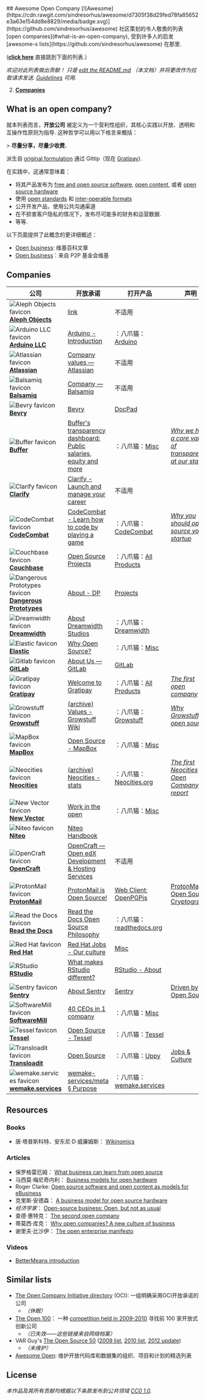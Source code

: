 <div class="github-widget" data-repo="opencompany/awesome-open-company"></div>
<script async src="https://pagead2.googlesyndication.com/pagead/js/adsbygoogle.js"></script><ins class="adsbygoogle" style="display:block" data-ad-client="ca-pub-6890694312814945" data-ad-slot="5473692530" data-ad-format="auto"  data-full-width-responsive="true"></ins><script>(adsbygoogle = window.adsbygoogle || []).push({});</script>
## Awesome Open Company [![Awesome](https://cdn.rawgit.com/sindresorhus/awesome/d7305f38d29fed78fa85652e3a63e154dd8e8829/media/badge.svg)](https://github.com/sindresorhus/awesome)
社区策划的令人敬畏的列表 [open companies](#what-is-an-open-company),
受到许多人的启发 [awesome-x lists](https://github.com/sindresorhus/awesome) 在那里.

(**[click here](#companies)** 直接跳到下面的列表.）

 *欢迎对此列表做出贡献！ 只是 [edit the README.md](https://github.com/opencompany/awesome-open-company/blob/master/../../edit/master/README.md) （本文档）并将更改作为拉取请求发送. [Guidelines](https://github.com/opencompany/awesome-open-company/blob/master/../../wiki/Inclusion+guidelines) 可用.*

2. **[Companies](#companies)**

## What is an open company?

就本列表而言，**开放公司** 被定义为一个营利性组织，其核心实践以开放、透明和互操作性原则为指导. 这种哲学可以用以下格言来概括：

&gt; **尽量分享，尽量少收费.**

派生自 [original formulation](http://blog.gittip.com/post/26350459746/the-first-open-company/) 通过 Gittip（现在 [Gratipay](http://gratipay.com)).

在实践中，这通常意味着：
- 将其产品发布为
  [free and open source software](https://en.wikipedia.org/wiki/Free_and_open-source_software),
  [open content](https://en.wikipedia.org/wiki/Free_content),
  或者 [open source hardware](https://en.wikipedia.或者g/wiki/Open-source_hardware)
- 使用 [open standards](https://en.wikipedia.org/wiki/Open_standard)
  和 [inter-operable formats](https://en.wikipedia.org/wiki/Interoperability)
- 公开开发产品，使用公共沟通渠道
- 在不损害客户隐私的情况下，发布尽可能多的财务和运营数据.
- 等等.

以下页面提供了此概念的更详细概述：
- [Open business](https://en.wikipedia.org/wiki/Open_business): 维基百科文章
- [Open business](http://p2pfoundation.net/Open_Business)：来自 P2P 基金会维基

## Companies

公司 | 开放承诺| 打开产品 | 声明 | 开放金融
------------ | --------------- | ------------- | ------------- | ------------
![Aleph Objects favicon](http://www.google.com/s2/favicons?domain=alephobjects.com) [**Aleph Objects**](https://www.alephobjects.com/) | [link](https://www.alephobjects.com/)  | 不适用 |  |
![Arduino LLC favicon](http://www.google.com/s2/favicons?domain=arduino.cc) [**Arduino LLC**](http://www.arduino.cc) | [Arduino - Introduction](http://www.arduino.cc/en/Guide/Introduction)  |  ：八爪猫：[Arduino](https://github.com/arduino/Arduino/) |  |
![Atlassian favicon](http://www.google.com/s2/favicons?domain=atlassian.com) [**Atlassian**](https://www.atlassian.com/) | [Company values — Atlassian](https://www.atlassian.com/company/about/values)  | 不适用 |  |
![Balsamiq favicon](http://www.google.com/s2/favicons?domain=balsamiq.com) [**Balsamiq**](https://balsamiq.com/) | [Company — Balsamiq](https://balsamiq.com/company/#goodcitizen)  | 不适用 |  |
![Bevry favicon](http://www.google.com/s2/favicons?domain=bevry.me) [**Bevry**](https://bevry.me) | [Bevry](https://bevry.me) | [DocPad](https://github.com/docpad/docpad) |  |
![Buffer favicon](http://www.google.com/s2/favicons?domain=buffer.com) [**Buffer**](https://buffer.com/) | [Buffer's transparency dashboard: Public salaries, equity and more](https://buffer.com/transparency)  |  ：八爪猫：[Misc](https://github.com/bufferapp/) |*[Why we have a core value of transparency at our startup](http://joel.is/why-we-have-a-core-value-of-transparency-at-our-startup/)*| [Revenue](https://open.buffer.com/buffer-public-revenue-dashboard/)
![Clarify favicon](http://www.google.com/s2/favicons?domain=clarifyhq.com) [**Clarify**](https://clarifyhq.com/) | [Clarify - Launch and manage your career](https://clarifyhq.com/open)  | 不适用 |  |
![CodeCombat favicon](http://www.google.com/s2/favicons?domain=codecombat.com/) [**CodeCombat**](http://codecombat.com/) | [CodeCombat - Learn how to code by playing a game](http://codecombat.com/legal)  |  ：八爪猫：[CodeCombat](https://github.com/codecombat/codecombat) |*[Why you should open-source your startup](http://blog.codecombat.com/why-you-should-open-source-your-startup)*|
![Couchbase favicon](http://www.google.com/s2/favicons?domain=couchbase.com) [**Couchbase**](http://www.couchbase.com/) | [Open Source Projects](http://www.couchbase.com/open-source)  |  ：八爪猫：[All Products](https://github.com/couchbase) |  |
![Dangerous Prototypes favicon](http://www.google.com/s2/favicons?domain=dangerousprototypes.com) [**Dangerous Prototypes**](http://dangerousprototypes.com/) | [About - DP](http://dangerousprototypes.com/docs/About) | [Projects](https://code.google.com/archive/p/dangerous-prototypes-open-hardware/) |  |
![Dreamwidth favicon](http://www.google.com/s2/favicons?domain=dreamwidth.org) [**Dreamwidth**](http://www.dreamwidth.org/) | [About Dreamwidth Studios](http://www.dreamwidth.org/about)  |  ：八爪猫：[Dreamwidth](https://github.com/dreamwidth/) |  |
![Elastic favicon](http://www.google.com/s2/favicons?domain=elastic.co) [**Elastic**](https://elastic.co) | [Why Open Source?](https://www.elastic.co/about/why-open-source)  |  ：八爪猫：[Misc](https://github.com/elastic/) |  |
![Gitlab favicon](http://www.google.com/s2/favicons?domain=gitlab.com) [**GitLab**](https://about.gitlab.com/) | [About Us — GitLab](https://about.gitlab.com/about/) | [GitLab](https://gitlab.com/groups/gitlab-org) |  |
![Gratipay favicon](http://www.google.com/s2/favicons?domain=gratipay.com) [**Gratipay**](https://gratipay.com/) | [Welcome to Gratipay](http://inside.gratipay.com/big-picture/welcome)  |  ：八爪猫：[All Products](https://github.com/gratipay) |*[The first open company](http://blog.gittip.com/post/26350459746/the-first-open-company/)*| [Finance](https://github.com/gratipay/finances#readme)
![Growstuff favicon](http://growstuff.org/assets/favicon-2f083c214b9adaf9e2ce78bcd532e4c9.ico) [**Growstuff**](http://www.growstuff.org/) | [(archive) Values - Growstuff Wiki](http://web.archive.org/web/20150906064358/http://wiki.growstuff.org/index.php/Values)  |  ：八爪猫：[Growstuff](https://github.com/Growstuff/growstuff) |*[Why Growstuff is open source](http://blog.growstuff.org/2013/02/20/why-growstuff-is-open-source/)*|
![MapBox favicon](http://www.google.com/s2/favicons?domain=mapbox.com) [**MapBox**](http://mapbox.com/) | [Open Source - MapBox](http://mapbox.com/about/open)  |  ：八爪猫：[Misc](https://github.com/mapbox) |  |
![Neocities favicon](http://www.google.com/s2/favicons?domain=neocities.org) [**Neocities**](https://neocities.org/) | [(archive) Neocities - stats](http://wayback.archive.org/web/20150907143713id_/https://neocities.org/stats)  |  ：八爪猫：[Neocities.org](https://github.com/neocities/neocities) |*[The first Neocities Open Company report](https://neocities.org/blog/open-company-progress-report-2014)*|
![New Vector favicon](https://www.google.com/s2/favicons?domain=vector.im) [**New Vector**](https://vector.im/) | [Work in the open](https://vector.im/)  |  ：八爪猫：[Misc](https://github.com/vector-im/) |  |
![Niteo favicon](https://www.google.com/s2/favicons?domain=niteo.co) [**Niteo**](https://niteo.co/) | [Niteo Handbook](https://github.com/niteoweb/handbook) |  |  |
![OpenCraft favicon](http://www.google.com/s2/favicons?domain=opencraft.com) [**OpenCraft**](http://opencraft.com/) | [OpenCraft — Open edX Development &amp; Hosting Services](http://opencraft.com/)  | 不适用 |  |
![ProtonMail favicon](https://www.google.com/s2/favicons?domain=protonmail.ch) [**ProtonMail**](https://protonmail.ch) | [ProtonMail is Open Source!](https://protonmail.com/blog/protonmail-open-source/) | [Web Client](https://github.com/ProtonMail/WebClient); [OpenPGPjs](https://github.com/openpgpjs/openpgpjs) | [ProtonMail Open Source Cryptography](https://protonmail.com/blog/protonmail-open-source-crytography/) | |
![Read the Docs favicon](http://www.google.com/s2/favicons?domain=readthedocs.org) [**Read the Docs**](https://readthedocs.org/) | [Read the Docs Open Source Philosophy](https://docs.readthedocs.io/en/latest/open-source-philosophy.html)  |  ：八爪猫：[readthedocs.org](https://github.com/rtfd/readthedocs.org) |  | [Funding](http://blog.readthedocs.com/read-the-docs-2017-stats/#funding) |
![Red Hat favicon](http://www.google.com/s2/favicons?domain=redhat.com) [**Red Hat**](https://www.redhat.com/) | [Red Hat Jobs - Our culture](https://www.redhat.com/en/jobs/life/culture) | [Misc](https://www.redhat.com/en/open-source/communities) |  |
![RStudio](http://www.google.com/s2/favicons?domain=rstudio.com) [**RStudio**](https://www.rstudio.com) | [What makes RStudio different?](https://www.rstudio.com/about/what-makes-rstudio-different/) | [RStudio - About](https://www.rstudio.com/about)
![Sentry favicon](https://www.google.com/s2/favicons?domain=sentry.io) [**Sentry**](https://sentry.io/) | [About Sentry](https://sentry.io/about/) | [Sentry](https://github.com/getsentry/sentry) | [Driven by Open Source](https://blog.sentry.io/2015/06/30/driven-by-open-source) | |
![SoftwareMill favicon](https://www.google.com/s2/favicons?domain=softwaremill.com) [**SoftwareMill**](https://softwaremill.com/) | [40 CEOs in 1 company](https://blog.softwaremill.com/40-ceos-in-one-company-teal-organisation-interview-21124c34c16)  |  ：八爪猫：[Misc](https://github.com/softwaremill) | | [Open finances](https://softwaremill.com/finances-in-company/?utm_source=GitHub&utm_medium=teal) |
![Tessel favicon](http://i.imgur.com/Xe9AYlw.png) [**Tessel**](https://tessel.io/) | [Open Source - Tessel](https://tessel.io/opensource)  |  ：八爪猫：[Tessel](https://github.com/tessel/project) |  |
![Transloadit favicon](https://www.google.com/s2/favicons?domain=transloadit.com) [**Transloadit**](https://transloadit.com/) | [Open Source](https://transloadit.com/open-source/)  |  ：八爪猫：[Uppy](https://uppy.io) | [Jobs & Culture](https://transloadit.com/jobs/) |
![wemake.services favicon](https://www.google.com/s2/favicons?domain=wemake.services) [**wemake.services**](https://wemake.services/) | [wemake-services/meta § Purpose](https://github.com/wemake-services/meta/blob/master/README.md#purpose)  |  ：八爪猫：[wemake.services](https://github.com/wemake-services) |

## Resources

### Books
- 唐·塔普斯科特、安东尼·D·威廉姆斯： [Wikinomics](https://en.wikipedia.org/wiki/Wikinomics)

### Articles
- 保罗格雷厄姆： [What business can learn from open source](http://www.paulgraham.com/opensource.html)
- 马西莫·梅尼奇内利： [Business models for open hardware](http://www.openp2pdesign.org/2011/open-design/business-models-for-open-hardware/)
- Roger Clarke: [Open source software and open content as models for eBusiness](http://www.rogerclarke.com/EC/Bled04.html)
- 克里斯·安德森： [A business model for open source hardware](http://www.longtail.com/the_long_tail/2009/01/a-business-mode.html)
- *经济学家*： [Open-source business: Open, but not as usual](http://www.economist.com/node/5624944)
- 查德·惠特克： [The second open company](https://medium.com/gratipay-blog/the-second-open-company-4cbab7ca1a47)
- 蒂莫西·库克： [Why open companies? A new culture of business](https://medium.com/open-companies/why-open-companies-fdb74d1b4f0f)
- 谢里夫·比沙伊： [The open enterprise manifesto](http://www.opencompany.org/resources/whitepaper.pdf)

### Videos
- [BetterMeans introduction](https://www.youtube.com/watch?v=MAlnMWlvw9g)

## Similar lists
- [The Open Company Initiative directory](http://www.opencompany.org/directory/) (OCI):
  一组明确采用OCI开放承诺的公司
  - *（休眠）*
- [The Open 100](http://wayback.archive.org/web/20110824041839/http://www.openbusiness.cc/category/directory/openbusiness/)： 一种 [competition held in 2009-2010](http://wayback.archive.org/web/20120727175118/http://www.openbusiness.cc/open100/about/) 寻找前 100 家开放式创新公司
  - *（已失效——这些链接来自网络档案）*
- VAR Guy&#39;s [The Open Source 50](http://thevarguy.com/var-guy/var-guys-open-source-50) ([2009 list](http://wayback.archive.org/web/20121118155240/http://www.thevarguy.com/the-open-source-50/the-open-source-50-listed-a-to-z/), [2010 list](http://wayback.archive.org/web/20120509194329/http://www.thevarguy.com/the-open-source-50/the-open-source-50-a-to-z-2010-edition/), [2012 update](http://thevarguy.com/open-source-application-software-companies/top-50-open-source-companies-where-are-they-now))
  - *（未维护）*
- [Awesome Open](https://github.com/paulhendricks/awesome-open):
  维护开放代码库和数据集的组织、项目和计划的精选列表

## License
*本作品及其所有贡献均根据以下条款发布到公共领域 [CC0 1.0](https://creativecommons.org/publicdomain/zero/1.0/).*
